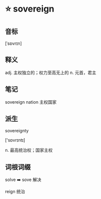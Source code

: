 # ⭐️ sovereign

## 音标

[ˈsɒvrɪn]

## 释义

adj. 主权独立的；权力至高无上的
n. 元首，君主

## 笔记

sovereign nation 主权国家

## 派生

sovereignty

['sɒvrɪntɪ]

n. 最高统治权；国家主权

## 词根词缀

solve ➡️ sove 解决

reign 统治
